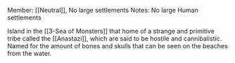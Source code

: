 Member: [[Neutral]], No large settlements
Notes: No large Human settlements

Island in the [[3-Sea of Monsters]] that home of a strange and primitive tribe called the [[Anastazi]], which are said to be hostile and cannibalistic.  Named for the amount of bones and skulls that can be seen on the beaches from the water.